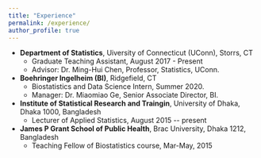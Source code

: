 ```yaml
---
title: "Experience"
permalink: /experience/
author_profile: true
---
```


* **Department of Statistics**, Uiversity of Connecticut (UConn), Storrs, CT
  - Graduate Teaching Assistant, August 2017 - Present
  - Advisor: Dr. Ming-Hui Chen, Professor, Statistics, UConn.
* **Boehringer Ingelheim (BI)**, Ridgefield, CT
  - Biostatistics and Data Science Intern, Summer 2020.
  - Manager: Dr. Miaomiao Ge, Senior Associate Director, BI.
* **Institute of Statistical Research and Traingin**, University of Dhaka, Dhaka 1000, Bangladesh
  - Lecturer of Applied Statistics, August 2015 -- present
* **James P Grant School of Public Health**, Brac University, Dhaka 1212, Bangladesh
  - Teaching Fellow of Biostatistics course, Mar-May, 2015
